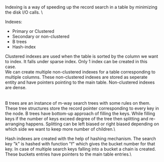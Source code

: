 Indexing is a way of speeding up the record search in a table by minimizing the disk I/O calls. \

Indexes:
- Primary or Clustered
- Secondary or non-clustered
- B trees
- Hash-index

Clustered indexes are used when the table is sorted by the column we want to index. It falls under sparse index. Only 1 index can be created in this case.\
We can create multiple non-clustered indexes for a table corresponding to multiple columns. These non-clustered indexes are stored as seperate entity and have pointers pointing to the main table. Non-clustered indexes are dense.\
\
\
B trees are an instance of m-way search trees with some rules on them. These tree structures store the record pointer corresponding to every key in the node. B trees have bottom-up approach of filling the keys. While filling keys if the number of keys exceed degree of the tree then splitting and re-arranging happens. Splitting can be left biased or right biased depending on which side we want to keep more number of children.\

Hash indexes are created with the help of hashing mechanism. The search key "k" is hashed with function "f" which gives the bucket number for that key. In case of multiple search keys falling into a bucket a chain is created. These buckets entries have pointers to the main table entries.\